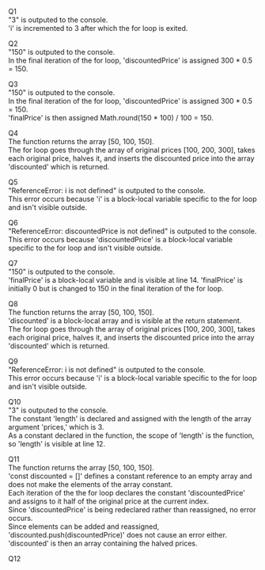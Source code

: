 Q1  
"3" is outputed to the console.  
'i' is incremented to 3 after which the for loop is exited.  

Q2  
"150" is outputed to the console.  
In the final iteration of the for loop, 'discountedPrice' is assigned 300 * 0.5 = 150.  

Q3  
"150" is outputed to the console.  
In the final iteration of the for loop, 'discountedPrice' is assigned 300 * 0.5 = 150.  
'finalPrice' is then assigned Math.round(150 * 100) / 100 = 150.  

Q4  
The function returns the array [50, 100, 150].  
The for loop goes through the array of original prices [100, 200, 300], takes each original price, halves it, and inserts the discounted price into the array 'discounted' which is returned.  

Q5  
"ReferenceError: i is not defined" is outputed to the console.  
This error occurs because 'i' is a block-local variable specific to the for loop and isn't visible outside.  

Q6  
"ReferenceError: discountedPrice is not defined" is outputed to the console.  
This error occurs because 'discountedPrice' is a block-local variable specific to the for loop and isn't visible outside.  

Q7  
"150" is outputed to the console.  
'finalPrice' is a block-local variable and is visible at line 14. 'finalPrice' is initially 0 but is changed to 150 in the final iteration of the for loop.  

Q8  
The function returns the array [50, 100, 150].  
'discounted' is a block-local array and is visible at the return statement.  
The for loop goes through the array of original prices [100, 200, 300], takes each original price, halves it, and inserts the discounted price into the array 'discounted' which is returned.  

Q9  
"ReferenceError: i is not defined" is outputed to the console.  
This error occurs because 'i' is a block-local variable specific to the for loop and isn't visible outside.  

Q10  
"3" is outputed to the console.  
The constant 'length' is declared and assigned with the length of the array argument 'prices,' which is 3.  
As a constant declared in the function, the scope of 'length' is the function, so 'length' is visible at line 12.  

Q11  
The function returns the array [50, 100, 150].  
'const discounted = []' defines a constant reference to an empty array and does not make the elements of the array constant.  
Each iteration of the the for loop declares the constant 'discountedPrice' and assigns to it half of the original price at the current index.  
Since 'discountedPrice' is being redeclared rather than reassigned, no error occurs.  
Since elements can be added and reassigned, 'discounted.push(discountedPrice)' does not cause an error either.  
'discounted' is then an array containing the halved prices.  

Q12  
